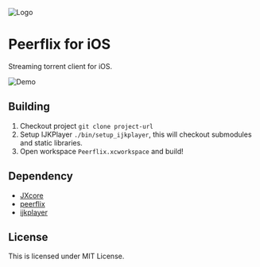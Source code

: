 ![Logo](https://github.com/siuying/peerflix-ios/blob/master/web/logo_bigger.png?raw=true)

# Peerflix for iOS

Streaming torrent client for iOS.

![Demo](https://github.com/siuying/peerflix-ios/blob/master/web/peerflix.gif?raw=true)

## Building

1. Checkout project ``git clone project-url``
2. Setup IJKPlayer ``./bin/setup_ijkplayer``, this will checkout submodules and
static libraries.
3. Open workspace ``Peerflix.xcworkspace`` and build!

## Dependency

- [JXcore](http://jxcore.com/home/)
- [peerflix](https://github.com/mafintosh/peerflix)
- [ijkplayer](https://github.com/Bilibili/ijkplayer)

## License

This is licensed under MIT License.
